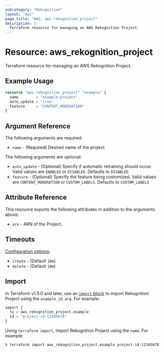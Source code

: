 ```yaml
---
subcategory: "Rekognition"
layout: "aws"
page_title: "AWS: aws_rekognition_project"
description: |-
  Terraform resource for managing an AWS Rekognition Project.
---
```


# Resource: aws_rekognition_project

Terraform resource for managing an AWS Rekognition Project.

## Example Usage

```terraform
resource "aws_rekognition_project" "example" {
  name        = "example-project"
  auto_update = "true"
  feature     = "CONTENT_MODERATION"
}
```

## Argument Reference

The following arguments are required:

* `name` - (Required) Desired name of the project

The following arguments are optional:

* `auto_update` - (Optional) Specify if automatic retraining should occur. Valid values are `ENABLED` or `DISABLED`. Defaults to `DISABLED`
* `feature` - (Optional) Specify the feature being customized. Valid values are `CONTENT_MODERATION` or `CUSTOM_LABELS`. Defaults to `CUSTOM_LABELS`

## Attribute Reference

This resource exports the following attributes in addition to the arguments above:

* `arn` - ARN of the Project.

## Timeouts

[Configuration options](https://developer.hashicorp.com/terraform/language/resources/syntax#operation-timeouts):

* `create` - (Default `10m`)
* `delete` - (Default `10m`)

## Import

In Terraform v1.5.0 and later, use an [`import` block](https://developer.hashicorp.com/terraform/language/import) to import Rekognition Project using the `example_id_arg`. For example:

```terraform
import {
  to = aws_rekognition_project.example
  id = "project-id-12345678"
}
```

Using `terraform import`, import Rekognition Project using the `name`. For example:

```console
% terraform import aws_rekognition_project.example project-id-12345678
```
